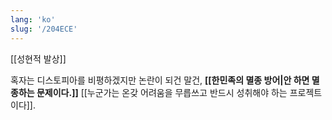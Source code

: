 ```yaml
---
lang: 'ko'
slug: '/204ECE'
---
```


[[성현적 발상]]

혹자는 디스토피아를 비평하겠지만 논란이 되건 말건, **[[한민족의 멸종 방어|안 하면 멸종하는 문제이다.]]**
[[누군가는 온갖 어려움을 무릅쓰고 반드시 성취해야 하는 프로젝트이다]].
